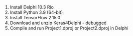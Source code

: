 1. Install Delphi 10.3 Rio
2. Install Python 3.9 (64-bit)
3. Install TensorFlow 2.15.0
4. Download and unzip Keras4Delphi - debugged
5. Compile and run Project1.dproj or Project2.dproj in Delphi

